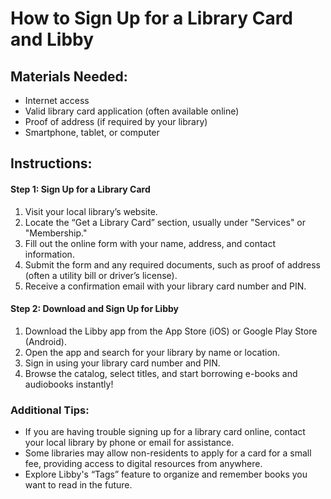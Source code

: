 # How to Sign Up for a Library Card and Libby

## Materials Needed:

- Internet access
- Valid library card application (often available online)
- Proof of address (if required by your library)
- Smartphone, tablet, or computer

## Instructions:

#### Step 1: Sign Up for a Library Card
1. Visit your local library’s website.
2. Locate the “Get a Library Card” section, usually under "Services" or "Membership."
3. Fill out the online form with your name, address, and contact information.
4. Submit the form and any required documents, such as proof of address (often a utility bill or driver’s license).
5. Receive a confirmation email with your library card number and PIN.

#### Step 2: Download and Sign Up for Libby
1. Download the Libby app from the App Store (iOS) or Google Play Store (Android).
2. Open the app and search for your library by name or location.
3. Sign in using your library card number and PIN.
4. Browse the catalog, select titles, and start borrowing e-books and audiobooks instantly!

### Additional Tips:
- If you are having trouble signing up for a library card online, contact your local library by phone or email for assistance.
- Some libraries may allow non-residents to apply for a card for a small fee, providing access to digital resources from anywhere.
- Explore Libby's “Tags” feature to organize and remember books you want to read in the future.
